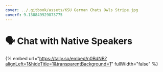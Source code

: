 ```yaml
---
cover: ../.gitbook/assets/KSU German Chats Owls Stripe.jpg
coverY: 9.138849929873775
---
```


# 🗣️ Chat with Native Speakers

{% embed url="https://tally.so/embed/n0BdNB?alignLeft=1&hideTitle=1&transparentBackground=1" fullWidth="false" %}
